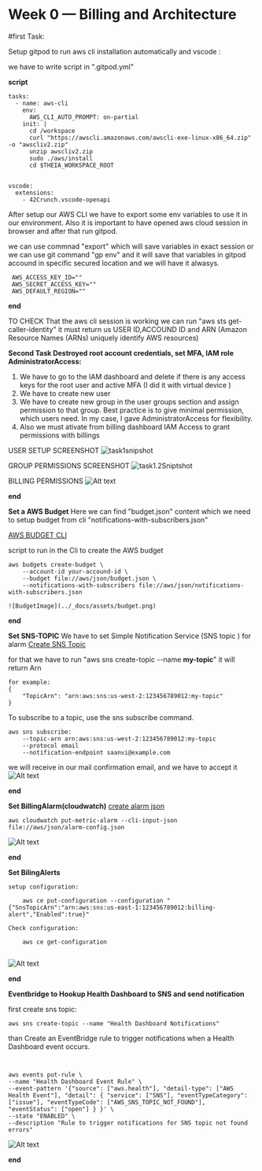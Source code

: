 # Week 0 — Billing and Architecture

#first Task:

Setup gitpod to run aws cli installation automatically and vscode :

we have to write script in ".gitpod.yml"


**script**
```
tasks:
  - name: aws-cli
    env:
      AWS_CLI_AUTO_PROMPT: on-partial
    init: |
      cd /workspace
      curl "https://awscli.amazonaws.com/awscli-exe-linux-x86_64.zip" -o "awscliv2.zip"
      unzip awscliv2.zip
      sudo ./aws/install
      cd $THEIA_WORKSPACE_ROOT


vscode:
  extensions:
    - 42Crunch.vscode-openapi     

 ```   

 

 After setup our AWS CLI we have to export some env variables to use it in our environment. Also it is important to have opened aws cloud session in browser and after that run gitpod.

 


we can use commnad "export" which will save variables in exact session or we can use git command "gp env" and it will save that variables in gitpod accound in specific secured location and we will have it alwasys.
```
 AWS_ACCESS_KEY_ID=""
 AWS_SECRET_ACCESS_KEY=""
 AWS_DEFAULT_REGION=""
```
**end**

TO CHECK That the aws cli session is working we can run "aws sts get-caller-identity" it must return us USER ID,ACCOUND ID and ARN (Amazon Resource Names (ARNs) uniquely identify AWS resources)


**Second Task Destroyed root account credentials, set MFA, IAM role AdministratorAccess:**
1. We have to go to the IAM dashboard  and delete if there is any access keys for the root user and active MFA (I did it with virtual device )
2. We have to create new user 
3. We have to create new group in the user groups section and assign permission to that group. Best practice is to give minimal permission, which users need.
In my case, I gave AdministratorAccess for flexibility.
4. Also we must ativate from billing dashboard  IAM Access  to grant permissions with billings 

USER SETUP SCREENSHOT
![task1snipshot](../_docs/assets/Task1.png)

GROUP PERMISSIONS SCREENSHOT
![task1.2Sniptshot](../_docs/assets/Task1.2.png)

BILLING PERMISSIONS
![Alt text](../_docs/assets/billingaccess.png)


**end**




**Set a AWS Budget**
Here we can find "budget.json" content which we need to setup budget from cli "notifications-with-subscribers.json" 

[AWS BUDGET CLI](https://docs.aws.amazon.com/cli/latest/reference/budgets/create-budget.html)

script to run in the Cli to create the  AWS budget
```
aws budgets create-budget \
    --account-id your-accound-id \
    --budget file://aws/json/budget.json \
    --notifications-with-subscribers file://aws/json/notifications-with-subscribers.json

![BudgetImage](../_docs/assets/budget.png)

```
**end**





**Set SNS-TOPIC**
We have to set Simple Notification Service (SNS topic ) for alarm 
[Create SNS Topic](https://docs.aws.amazon.com/cli/latest/userguide/cli-services-sns.html)

for that we have to run "aws sns create-topic --name __my-topic__" it will return  Arn

```
for example: 
{
    "TopicArn": "arn:aws:sns:us-west-2:123456789012:my-topic"
}
```
To subscribe to a topic, use the sns subscribe command.
```
aws sns subscribe:
    --topic-arn arn:aws:sns:us-west-2:123456789012:my-topic 
    --protocol email 
    --notification-endpoint saanvi@example.com
```

we will receive in our mail confirmation email, and we have to accept it 
![Alt text](../_docs/assets/SNS-TOPIC.png)


**end**

**Set BillingAlarm(cloudwatch)**
[create alarm json](https://aws.amazon.com/premiumsupport/knowledge-center/cloudwatch-estimatedcharges-alarm/)

```
aws cloudwatch put-metric-alarm --cli-input-json file://aws/json/alarm-config.json

```

![Alt text](../_docs/assets/cloudwatchalarm.png)


**end**

**Set BilingAlerts**

```
setup configuration:

    aws ce put-configuration --configuration "{"SnsTopicArn":"arn:aws:sns:us-east-1:123456789012:billing-alert","Enabled":true}"

Check configuration:

    aws ce get-configuration


```

![Alt text](../_docs/assets/billinAlert.png)

**end**


**Eventbridge to Hookup Health Dashboard to SNS and send notification**

first create sns topic:
```
aws sns create-topic --name "Health Dashboard Notifications"
```
than Create an EventBridge rule to trigger notifications when a Health Dashboard event occurs.
```


aws events put-rule \
--name "Health Dashboard Event Rule" \
--event-pattern '{"source": ["aws.health"], "detail-type": ["AWS Health Event"], "detail": { "service": ["SNS"], "eventTypeCategory": ["issue"], "eventTypeCode": ["AWS_SNS_TOPIC_NOT_FOUND"], "eventStatus": ["open"] } }' \
--state "ENABLED" \
--description "Rule to trigger notifications for SNS topic not found errors"

```

![Alt text](../_docs/assets/SNS-health.png)



**end**



 

